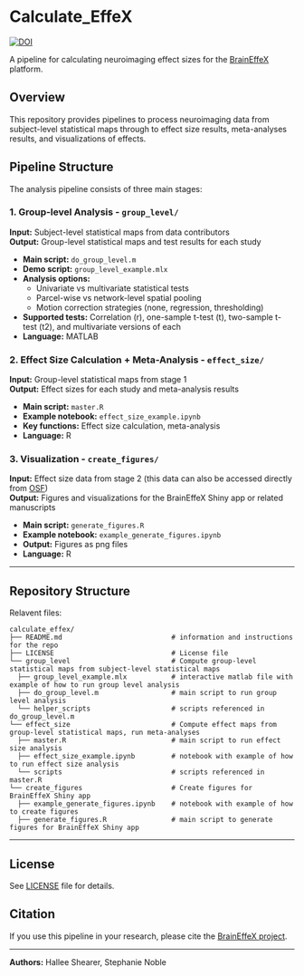 # Calculate_EffeX
[![DOI](https://zenodo.org/badge/758229305.svg)](https://doi.org/10.5281/zenodo.17238826)

A pipeline for calculating neuroimaging effect sizes for the [BrainEffeX](neuroprismlab.shinyapps.io/braineffex) platform.

## Overview

This repository provides pipelines to process neuroimaging data from subject-level statistical maps through to effect size results, meta-analyses results, and visualizations of effects. 

## Pipeline Structure

The analysis pipeline consists of three main stages:

### 1. Group-level Analysis - `group_level/` 
**Input:** Subject-level statistical maps from data contributors  
**Output:** Group-level statistical maps and test results for each study

- **Main script:** `do_group_level.m`
- **Demo script:** `group_level_example.mlx`
- **Analysis options:**
  - Univariate vs multivariate statistical tests
  - Parcel-wise vs network-level spatial pooling
  - Motion correction strategies (none, regression, thresholding)
- **Supported tests:** Correlation (r), one-sample t-test (t), two-sample t-test (t2), and multivariate versions of each
- **Language:** MATLAB

### 2. Effect Size Calculation + Meta-Analysis - `effect_size/`
**Input:** Group-level statistical maps from stage 1  
**Output:** Effect sizes for each study and meta-analysis results

- **Main script:** `master.R`
- **Example notebook:** `effect_size_example.ipynb`
- **Key functions:** Effect size calculation, meta-analysis
- **Language:** R

### 3. Visualization - `create_figures/`
**Input:** Effect size data from stage 2 (this data can also be accessed directly from [OSF](https://osf.io/cwnjd/files/osfstorage))  
**Output:** Figures and visualizations for the BrainEffeX Shiny app or related manuscripts

- **Main script:** `generate_figures.R`
- **Example notebook:** `example_generate_figures.ipynb`
- **Output:** Figures as png files
- **Language:** R

---
## Repository Structure
Relavent files:
```
calculate_effex/
├── README.md                           # information and instructions for the repo
├── LICENSE                             # License file
└── group_level                         # Compute group-level statistical maps from subject-level statistical maps
  ├── group_level_example.mlx           # interactive matlab file with example of how to run group level analysis
  ├── do_group_level.m                  # main script to run group level analysis
  └── helper_scripts                    # scripts referenced in do_group_level.m
└── effect_size                         # Compute effect maps from group-level statistical maps, run meta-analyses
  ├── master.R                          # main script to run effect size analysis
  ├── effect_size_example.ipynb         # notebook with example of how to run effect size analysis
  └── scripts                           # scripts referenced in master.R
└── create_figures                      # Create figures for BrainEffeX Shiny app
  ├── example_generate_figures.ipynb    # notebook with example of how to create figures
  ├── generate_figures.R                # main script to generate figures for BrainEffeX Shiny app  
```

---

## License

See [LICENSE](LICENSE) file for details.

## Citation

If you use this pipeline in your research, please cite the [BrainEffeX project](github.com/neuroprismlab/braineffex).

---

**Authors:** Hallee Shearer, Stephanie Noble


